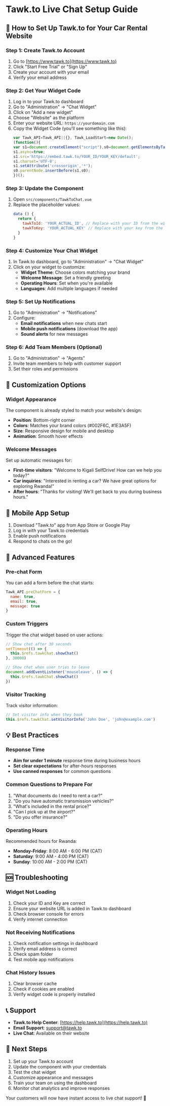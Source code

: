 # Tawk.to Live Chat Setup Guide

## 🚀 How to Set Up Tawk.to for Your Car Rental Website

### Step 1: Create Tawk.to Account
1. Go to [https://www.tawk.to](https://www.tawk.to)
2. Click "Start Free Trial" or "Sign Up"
3. Create your account with your email
4. Verify your email address

### Step 2: Get Your Widget Code
1. Log in to your Tawk.to dashboard
2. Go to "Administration" → "Chat Widget"
3. Click on "Add a new widget"
4. Choose "Website" as the platform
5. Enter your website URL: `https://yourdomain.com`
6. Copy the Widget Code (you'll see something like this):
   ```javascript
   var Tawk_API=Tawk_API||{}, Tawk_LoadStart=new Date();
   (function(){
   var s1=document.createElement("script"),s0=document.getElementsByTagName("script")[0];
   s1.async=true;
   s1.src='https://embed.tawk.to/YOUR_ID/YOUR_KEY/default';
   s1.charset='UTF-8';
   s1.setAttribute('crossorigin','*');
   s0.parentNode.insertBefore(s1,s0);
   })();
   ```

### Step 3: Update the Component
1. Open `src/components/TawkToChat.vue`
2. Replace the placeholder values:
   ```javascript
   data () {
     return {
       tawkToId: 'YOUR_ACTUAL_ID', // Replace with your ID from the widget code
       tawkToKey: 'YOUR_ACTUAL_KEY' // Replace with your key from the widget code
     }
   }
   ```

### Step 4: Customize Your Chat Widget
1. In Tawk.to dashboard, go to "Administration" → "Chat Widget"
2. Click on your widget to customize:
   - **Widget Theme**: Choose colors matching your brand
   - **Welcome Message**: Set a friendly greeting
   - **Operating Hours**: Set when you're available
   - **Languages**: Add multiple languages if needed

### Step 5: Set Up Notifications
1. Go to "Administration" → "Notifications"
2. Configure:
   - **Email notifications** when new chats start
   - **Mobile push notifications** (download the app)
   - **Sound alerts** for new messages

### Step 6: Add Team Members (Optional)
1. Go to "Administration" → "Agents"
2. Invite team members to help with customer support
3. Set their roles and permissions

## 🎨 Customization Options

### Widget Appearance
The component is already styled to match your website's design:
- **Position**: Bottom-right corner
- **Colors**: Matches your brand colors (#002F6C, #1E3A5F)
- **Size**: Responsive design for mobile and desktop
- **Animation**: Smooth hover effects

### Welcome Messages
Set up automatic messages for:
- **First-time visitors**: "Welcome to Kigali SelfDrive! How can we help you today?"
- **Car inquiries**: "Interested in renting a car? We have great options for exploring Rwanda!"
- **After hours**: "Thanks for visiting! We'll get back to you during business hours."

## 📱 Mobile App Setup
1. Download "Tawk.to" app from App Store or Google Play
2. Log in with your Tawk.to credentials
3. Enable push notifications
4. Respond to chats on the go!

## 🔧 Advanced Features

### Pre-chat Form
You can add a form before the chat starts:
```javascript
Tawk_API.preChatForm = {
  name: true,
  email: true,
  message: true
}
```

### Custom Triggers
Trigger the chat widget based on user actions:
```javascript
// Show chat after 30 seconds
setTimeout(() => {
  this.$refs.tawkChat.showChat()
}, 30000)

// Show chat when user tries to leave
document.addEventListener('mouseleave', () => {
  this.$refs.tawkChat.showChat()
})
```

### Visitor Tracking
Track visitor information:
```javascript
// Set visitor info when they book
this.$refs.tawkChat.setVisitorInfo('John Doe', 'john@example.com')
```

## 💡 Best Practices

### Response Time
- **Aim for under 1 minute** response time during business hours
- **Set clear expectations** for after-hours responses
- **Use canned responses** for common questions

### Common Questions to Prepare For
1. "What documents do I need to rent a car?"
2. "Do you have automatic transmission vehicles?"
3. "What's included in the rental price?"
4. "Can I pick up at the airport?"
5. "Do you offer insurance?"

### Operating Hours
Recommended hours for Rwanda:
- **Monday-Friday**: 8:00 AM - 6:00 PM (CAT)
- **Saturday**: 9:00 AM - 4:00 PM (CAT)
- **Sunday**: 10:00 AM - 2:00 PM (CAT)

## 🆘 Troubleshooting

### Widget Not Loading
1. Check your ID and Key are correct
2. Ensure your website URL is added in Tawk.to dashboard
3. Check browser console for errors
4. Verify internet connection

### Not Receiving Notifications
1. Check notification settings in dashboard
2. Verify email address is correct
3. Check spam folder
4. Test mobile app notifications

### Chat History Issues
1. Clear browser cache
2. Check if cookies are enabled
3. Verify widget code is properly installed

## 📞 Support
- **Tawk.to Help Center**: [https://help.tawk.to](https://help.tawk.to)
- **Email Support**: support@tawk.to
- **Live Chat**: Available on their website

## 🎯 Next Steps
1. Set up your Tawk.to account
2. Update the component with your credentials
3. Test the chat widget
4. Customize appearance and messages
5. Train your team on using the dashboard
6. Monitor chat analytics and improve responses

Your customers will now have instant access to live chat support! 🚀 